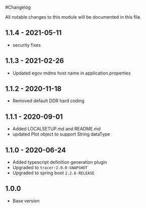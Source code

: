 #Changelog

All notable changes to this module will be documented in this file.

## 1.1.4 - 2021-05-11
- security fixes

## 1.1.3 - 2021-02-26
- Updated egov mdms host name in application.properties

## 1.1.2 - 2020-11-18
- Removed default DDR hard coding 


## 1.1.1 - 2020-09-01

- Added LOCALSETUP.md and README.md
- updated Plot object to support String dataType

## 1.1.0 - 2020-06-24

- Added typescript definition generation plugin
- Upgraded to `tracer:2.0.0-SNAPSHOT`
- Upgraded to spring boot `2.2.6-RELEASE`

## 1.0.0

- Base version
